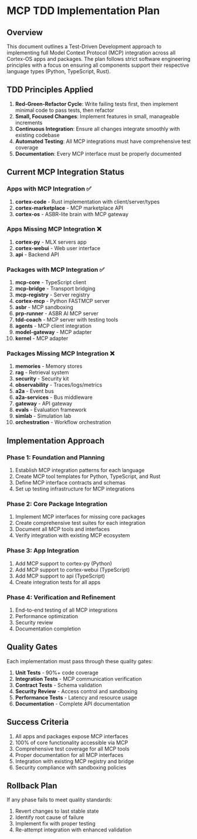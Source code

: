 # MCP TDD Implementation Plan

## Overview

This document outlines a Test-Driven Development approach to implementing full Model Context Protocol (MCP) integration across all Cortex-OS apps and packages. The plan follows strict software engineering principles with a focus on ensuring all components support their respective language types (Python, TypeScript, Rust).

## TDD Principles Applied

1. **Red-Green-Refactor Cycle**: Write failing tests first, then implement minimal code to pass tests, then refactor
1. **Small, Focused Changes**: Implement features in small, manageable increments
1. **Continuous Integration**: Ensure all changes integrate smoothly with existing codebase
1. **Automated Testing**: All MCP integrations must have comprehensive test coverage
1. **Documentation**: Every MCP interface must be properly documented

## Current MCP Integration Status

### Apps with MCP Integration ✅

1. **cortex-code** - Rust implementation with client/server/types
1. **cortex-marketplace** - MCP marketplace API
1. **cortex-os** - ASBR-lite brain with MCP gateway

### Apps Missing MCP Integration ❌

1. **cortex-py** - MLX servers app
1. **cortex-webui** - Web user interface
1. **api** - Backend API

### Packages with MCP Integration ✅

1. **mcp-core** - TypeScript client
1. **mcp-bridge** - Transport bridging
1. **mcp-registry** - Server registry
1. **cortex-mcp** - Python FASTMCP server
1. **asbr** - MCP sandboxing
1. **prp-runner** - ASBR AI MCP server
1. **tdd-coach** - MCP server with testing tools
1. **agents** - MCP client integration
1. **model-gateway** - MCP adapter
1. **kernel** - MCP adapter

### Packages Missing MCP Integration ❌

1. **memories** - Memory stores
1. **rag** - Retrieval system
1. **security** - Security kit
1. **observability** - Traces/logs/metrics
1. **a2a** - Event bus
1. **a2a-services** - Bus middleware
1. **gateway** - API gateway
1. **evals** - Evaluation framework
1. **simlab** - Simulation lab
1. **orchestration** - Workflow orchestration

## Implementation Approach

### Phase 1: Foundation and Planning

1. Establish MCP integration patterns for each language
1. Create MCP tool templates for Python, TypeScript, and Rust
1. Define MCP interface contracts and schemas
1. Set up testing infrastructure for MCP integrations

### Phase 2: Core Package Integration

1. Implement MCP interfaces for missing core packages
1. Create comprehensive test suites for each integration
1. Document all MCP tools and interfaces
1. Verify integration with existing MCP ecosystem

### Phase 3: App Integration

1. Add MCP support to cortex-py (Python)
1. Add MCP support to cortex-webui (TypeScript)
1. Add MCP support to api (TypeScript)
1. Create integration tests for all apps

### Phase 4: Verification and Refinement

1. End-to-end testing of all MCP integrations
1. Performance optimization
1. Security review
1. Documentation completion

## Quality Gates

Each implementation must pass through these quality gates:

1. **Unit Tests** - 90%+ code coverage
1. **Integration Tests** - MCP communication verification
1. **Contract Tests** - Schema validation
1. **Security Review** - Access control and sandboxing
1. **Performance Tests** - Latency and resource usage
1. **Documentation** - Complete API documentation

## Success Criteria

1. All apps and packages expose MCP interfaces
1. 100% of core functionality accessible via MCP
1. Comprehensive test coverage for all MCP tools
1. Proper documentation for all MCP interfaces
1. Integration with existing MCP registry and bridge
1. Security compliance with sandboxing policies

## Rollback Plan

If any phase fails to meet quality standards:

1. Revert changes to last stable state
1. Identify root cause of failure
1. Implement fix with proper testing
1. Re-attempt integration with enhanced validation
